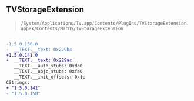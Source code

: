 ## TVStorageExtension

> `/System/Applications/TV.app/Contents/PlugIns/TVStorageExtension.appex/Contents/MacOS/TVStorageExtension`

```diff

-1.5.0.150.0
-  __TEXT.__text: 0x229b4
+1.5.0.141.0
+  __TEXT.__text: 0x229ac
   __TEXT.__auth_stubs: 0xda0
   __TEXT.__objc_stubs: 0xfa0
   __TEXT.__init_offsets: 0x1c
CStrings:
+ "1.5.0.141"
- "1.5.0.150"

```
